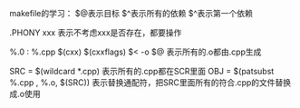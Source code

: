 makefile的学习：
$@表示目标
$^表示所有的依赖
$^表示第一个依赖

.PHONY xxx 表示不考虑xxx是否存在，都要操作

%.0 : %.cpp
    $(cxx) $(cxxflags) $< -o $@
表示所有的.o都由.cpp生成

SRC = $(wildcard *.cpp) 表示所有的.cpp都在SCR里面
OBJ = $(patsubst %.cpp , %.o, $(SRC)) 表示替换通配符，把SRC里面所有的符合.cpp的文件替换成.o使用